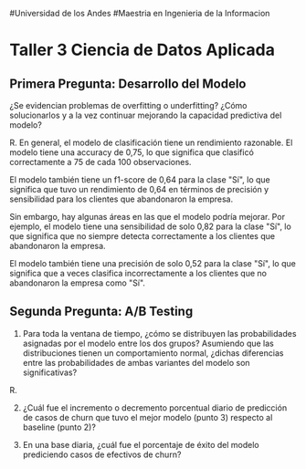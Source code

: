 #Universidad de los Andes
#Maestria en Ingenieria de la Informacion
# Taller 3 Ciencia de Datos Aplicada


## Primera Pregunta: Desarrollo del Modelo
¿Se evidencian problemas de overfitting o underfitting? ¿Cómo solucionarlos y a la vez continuar mejorando la capacidad predictiva del modelo?

R. En general, el modelo de clasificación tiene un rendimiento razonable. El modelo tiene una accuracy de 0,75, lo que significa que clasificó correctamente a 75 de cada 100 observaciones.

El modelo también tiene un f1-score de 0,64 para la clase "Sí", lo que significa que tuvo un rendimiento de 0,64 en términos de precisión y sensibilidad para los clientes que abandonaron la empresa.

Sin embargo, hay algunas áreas en las que el modelo podría mejorar. Por ejemplo, el modelo tiene una sensibilidad de solo 0,82 para la clase "Sí", lo que significa que no siempre detecta correctamente a los clientes que abandonaron la empresa.

El modelo también tiene una precisión de solo 0,52 para la clase "Sí", lo que significa que a veces clasifica incorrectamente a los clientes que no abandonaron la empresa como "Sí".

## Segunda Pregunta: A/B Testing

1) Para toda la ventana de tiempo, ¿cómo se distribuyen las probabilidades asignadas por el modelo entre los dos grupos? Asumiendo que las distribuciones tienen un comportamiento normal, ¿dichas diferencias entre las probabilidades de ambas variantes del modelo son significativas?


R.

2) ¿Cuál fue el incremento o decremento porcentual diario de predicción de casos de churn que tuvo el mejor modelo (punto 3) respecto al baseline (punto 2)?

3) En una base diaria, ¿cuál fue el porcentaje de éxito del modelo prediciendo casos de efectivos de churn?

